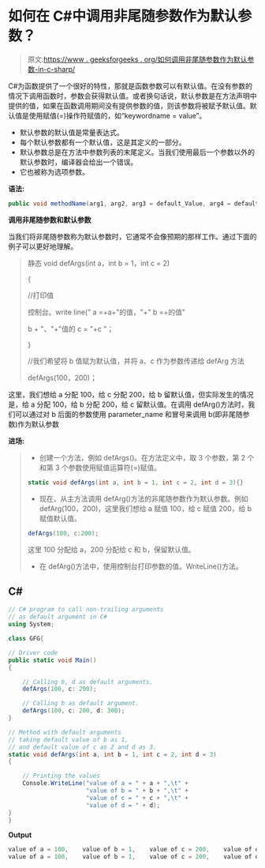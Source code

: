 # 如何在 C#中调用非尾随参数作为默认参数？

> 原文:[https://www . geeksforgeeks . org/如何调用非尾随参数作为默认参数-in-c-sharp/](https://www.geeksforgeeks.org/how-to-call-non-trailing-arguments-as-default-argument-in-c-sharp/)

C#为函数提供了一个很好的特性，那就是函数参数可以有默认值。在没有参数的情况下调用函数时，参数会获得默认值。或者换句话说，默认参数是在方法声明中提供的值，如果在函数调用期间没有提供参数的值，则该参数将被赋予默认值。默认值是使用赋值(=)操作符赋值的，如“keywordname = value”。

*   默认参数的默认值是常量表达式。
*   每个默认参数都有一个默认值，这是其定义的一部分。
*   默认参数总是在方法中参数列表的末尾定义。当我们使用最后一个参数以外的默认参数时，编译器会给出一个错误。
*   它也被称为选项参数。

**语法:**

```cs
public void methodName(arg1, arg2, arg3 = default_Value, arg4 = default_Value)
```

**调用非尾随参数和默认参数**

当我们将非尾随参数称为默认参数时，它通常不会像预期的那样工作。通过下面的例子可以更好地理解。

> 静态 void defArgs(int a，int b = 1，int c = 2)
> 
> {
> 
> //打印值
> 
> 控制台。write line(" a =+a+"的值，"+" b =+的值"
> 
> b + "、"+"值的 c = "+c "；
> 
> }
> 
> //我们希望将 b 值赋为默认值，并将 a、c 作为参数传递给 defArg 方法
> 
> defArgs(100，200)；

这里，我们想给 a 分配 100，给 c 分配 200，给 b 留默认值，但实际发生的情况是，给 a 分配 100，给 b 分配 200，给 c 留默认值。在调用 defArg()方法时，我们可以通过对 b 后面的参数使用 parameter_name 和冒号来调用 b(即非尾随参数)作为默认参数

**进场:**

> *   创建一个方法，例如 defArgs()。在方法定义中，取 3 个参数，第 2 个和第 3 个参数使用赋值运算符(=)赋值。
> 
> ```cs
> static void defArgs(int a, int b = 1, int c = 2, int d = 3){}
> ```
> 
> *   现在，从主方法调用 defArg()方法的非尾随参数作为默认参数。例如 defArg(100，200)，这里我们想给 a 赋值 100，给 c 赋值 200，给 b 赋值默认值。
> 
> ```cs
> defArgs(100, c:200); 
> ```
> 
> 这里 100 分配给 a，200 分配给 c 和 b，保留默认值。
> 
> *   在 defArg()方法中，使用控制台打印参数的值。WriteLine()方法。

## C#

```cs
// C# program to call non-trailing arguments 
// as default argument in C#
using System;

class GFG{

// Driver code    
public static void Main()
{

    // Calling b, d as default arguments.
    defArgs(100, c: 200);

    // Calling b as default argument.
    defArgs(100, c: 200, d: 300);
}

// Method with default arguments
// taking default value of b as 1, 
// and default value of c as 2 and d as 3.
static void defArgs(int a, int b = 1, int c = 2, int d = 3)
{

    // Printing the values
    Console.WriteLine("value of a = " + a + ",\t" +
                      "value of b = " + b + ",\t" +
                      "value of c = " + c + ",\t" +
                      "value of d = " + d);
}
}
```

**Output**

```cs
value of a = 100,    value of b = 1,    value of c = 200,    value of d = 3
value of a = 100,    value of b = 1,    value of c = 200,    value of d = 300
```